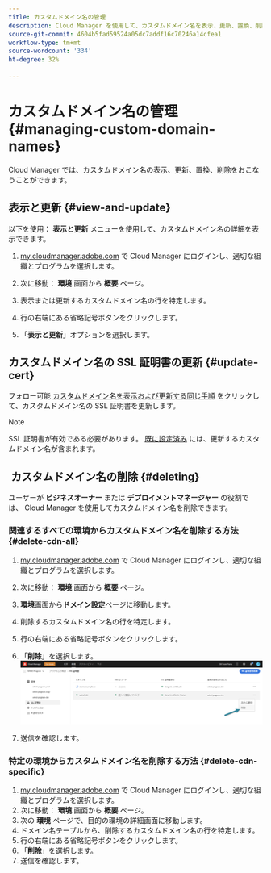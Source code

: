 ```yaml
---
title: カスタムドメイン名の管理
description: Cloud Manager を使用して、カスタムドメイン名を表示、更新、置換、削除する方法について説明します。
source-git-commit: 4604b5fad59524a05dc7addf16c70246a14cfea1
workflow-type: tm+mt
source-wordcount: '334'
ht-degree: 32%

---
```



# カスタムドメイン名の管理 {#managing-custom-domain-names}

Cloud Manager では、カスタムドメイン名の表示、更新、置換、削除をおこなうことができます。

## 表示と更新 {#view-and-update}

以下を使用： **表示と更新** メニューを使用して、カスタムドメイン名の詳細を表示できます。

1. [my.cloudmanager.adobe.com](https://my.cloudmanager.adobe.com/) で Cloud Manager にログインし、適切な組織とプログラムを選択します。

1. 次に移動： **環境** 画面から **概要** ページ。

1. 表示または更新するカスタムドメイン名の行を特定します。

1. 行の右端にある省略記号ボタンをクリックします。

1. 「**表示と更新**」オプションを選択します。

## カスタムドメイン名の SSL 証明書の更新 {#update-cert}

フォロー可能 [カスタムドメイン名を表示および更新する同じ手順](#view-and-update) をクリックして、カスタムドメイン名の SSL 証明書を更新します。

>[!NOTE]
>
>SSL 証明書が有効である必要があります。 [既に設定済み](/help/implementing/cloud-manager/managing-ssl-certifications/introduction.md) には、更新するカスタムドメイン名が含まれます。

##  カスタムドメイン名の削除 {#deleting}

ユーザーが **ビジネスオーナー** または **デプロイメントマネージャー** の役割では、 Cloud Manager を使用してカスタムドメイン名を削除できます。

### 関連するすべての環境からカスタムドメイン名を削除する方法 {#delete-cdn-all}

1. [my.cloudmanager.adobe.com](https://my.cloudmanager.adobe.com/) で Cloud Manager にログインし、適切な組織とプログラムを選択します。

1. 次に移動： **環境** 画面から **概要** ページ。

1. **環境**&#x200B;画面から&#x200B;**ドメイン設定**&#x200B;ページに移動します。

1. 削除するカスタムドメイン名の行を特定します。

1. 行の右端にある省略記号ボタンをクリックします。

1. 「**削除**」を選択します。
   ![](/help/implementing/cloud-manager/assets/cdn/cdn-delete.png)

1. 送信を確認します。

### 特定の環境からカスタムドメイン名を削除する方法 {#delete-cdn-specific}

1. [my.cloudmanager.adobe.com](https://my.cloudmanager.adobe.com/) で Cloud Manager にログインし、適切な組織とプログラムを選択します。
1. 次に移動： **環境** 画面から **概要** ページ。
1. 次の **環境** ページで、目的の環境の詳細画面に移動します。
1. ドメイン名テーブルから、削除するカスタムドメイン名の行を特定します。
1. 行の右端にある省略記号ボタンをクリックします。
1. 「**削除**」を選択します。
1. 送信を確認します。
